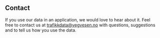 ## Contact

If you use our data in an application, we would love to hear about it.
Feel free to contact us at <a href="mailto:trafikkdata@vegvesen.no?subject=About%20Traffic%20Data%20API"  style="color: #44f55; text-decoration: underline;">trafikkdata@vegvesen.no</a> with questions, suggestions and to tell us how you use the data.
